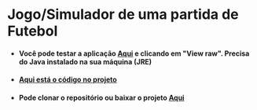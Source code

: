 # Jogo/Simulador de uma partida de Futebol

+ #### Você pode testar a aplicação [Aqui](https://github.com/LeonardoReisAmorim/Java/blob/master/JogoLoteria%20JAVA/dist/JogoLoteria.jar) e clicando em "View raw". Precisa do Java instalado na sua máquina (JRE)

+ #### [Aqui está o código no projeto](https://github.com/LeonardoReisAmorim/Java/tree/master/JogoLoteria%20JAVA/src/View)

+ #### Pode clonar o repositório ou baixar o projeto [Aqui](https://github.com/LeonardoReisAmorim/Java/tree/master/BuscaCep%20JAVA)
